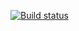 [![Build status](https://ci.appveyor.com/api/projects/status/okntrmdo19aeohdi?svg=true)](https://ci.appveyor.com/project/mslancer/bdd)
